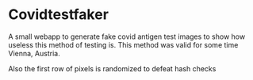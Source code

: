 # Covidtestfaker

A small webapp to generate fake covid antigen test images to show how useless this method of testing is. This method was valid for some time Vienna, Austria.

Also the first row of pixels is randomized to defeat hash checks

